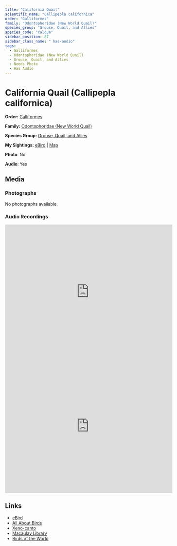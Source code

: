 ```yaml
---
title: "California Quail"
scientific_name: "Callipepla californica"
order: "Galliformes"
family: "Odontophoridae (New World Quail)"
species_group: "Grouse, Quail, and Allies"
species_code: "calqua"
sidebar_position: 87
sidebar_class_name: " has-audio"
tags: 
  - Galliformes
  - Odontophoridae (New World Quail)
  - Grouse, Quail, and Allies
  - Needs Photo
  - Has Audio
---
```


# California Quail (Callipepla californica)

**Order:** [Galliformes](/tags/galliformes)

**Family:** [Odontophoridae (New World Quail)](/tags/odontophoridae-new-world-quail)

**Species Group:** [Grouse, Quail, and Allies](/tags/grouse-quail-and-allies)

**My Sightings:** [eBird](https://ebird.org/lifelist?r=world&time=life&spp=calqua) | [Map](/map?species_code=calqua)

**Photo**: No 

**Audio**: Yes

## Media
### Photographs
No photographs available.

### Audio Recordings
<iframe src="https://macaulaylibrary.org/asset/626995523/embed" width="550" height="440" frameborder="0" allowfullscreen></iframe>
<iframe src="https://macaulaylibrary.org/asset/626995524/embed" width="550" height="440" frameborder="0" allowfullscreen></iframe>

## Links
* [eBird](https://ebird.org/species/calqua) 
* [All About Birds](https://www.allaboutbirds.org/guide/calqua) 
* [Xeno-canto](https://www.xeno-canto.org/species/callipepla-californica) 
* [Macaulay Library](https://search.macaulaylibrary.org/catalog?taxonCode=calqua&sort=rating_rank_desc)
* [Birds of the World](https://birdsoftheworld.org/bow/species/calqua)
